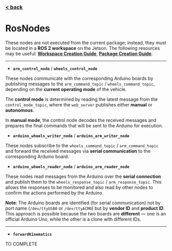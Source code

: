 ### [< back](JetsonControl.md)

#  **RosNodes** 

These nodes are not executed from the current package; instead, they must be located in a **ROS 2 workspace** on the Jetson.
The following resources may be useful: **[Workspace Creation Guide](https://docs.ros.org/en/humble/Tutorials/Beginner-Client-Libraries/Creating-A-Workspace/Creating-A-Workspace.html)**, **[Package Creation Guide](https://docs.ros.org/en/humble/Tutorials/Beginner-Client-Libraries/Creating-Your-First-ROS2-Package.html)**.

***

*  **`arm_control_node`** / **`wheels_control_node`**

These nodes communicate with the corresponding Arduino boards by publishing messages to the `arm_command_topic` / `wheels_command_topic`, depending on the **current operating mode** of the vehicle.

The **control mode** is determined by reading the latest message from the `control_mode_topic`, where the `web_server` publishes either **manual** or **autonomous**.

In **manual mode**, the control node decodes the received messages and prepares the final commands that will be sent to the Arduino for execution.

* **`arduino_wheels_writer_node`** / **`arduino_arm_writer_node`**

These nodes subscribe to the `wheels_command_topic` / `arm_command_topic` and forward the received messages via **serial communication** to the corresponding Arduino board.

* **`arduino_wheels_reader_node`** / **`arduino_arm_reader_node`**

These nodes read messages from the Arduino over the **serial connection** and publish them to the `wheels_response_topic` / `arm_response_topic`.
This allows the responses to be monitored and also read by other nodes to confirm the actions performed by the Arduino.

**Note**: The Arduino boards are identified (for serial communication) not by port name (`/dev/ttyUSB0` or `/dev/ttyACM0`) but by **vendor ID** and **product ID**.
This approach is possible because the two boards are **different** — one is an official Arduino Uno, while the other is a clone with different IDs.

***

* **`forwardKinematics`**

TO COMPLETE